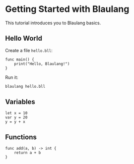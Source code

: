 # Getting Started with Blaulang

This tutorial introduces you to Blaulang basics.

## Hello World
Create a file `hello.bll`:
```bll
func main() {
    print("Hello, Blaulang!")
}
```

Run it:
```bash
blaulang hello.bll
```

## Variables
```bll
let x = 10
var y = 20
y = y + x
```

## Functions
```bll
func add(a, b) -> int {
    return a + b
}
```
